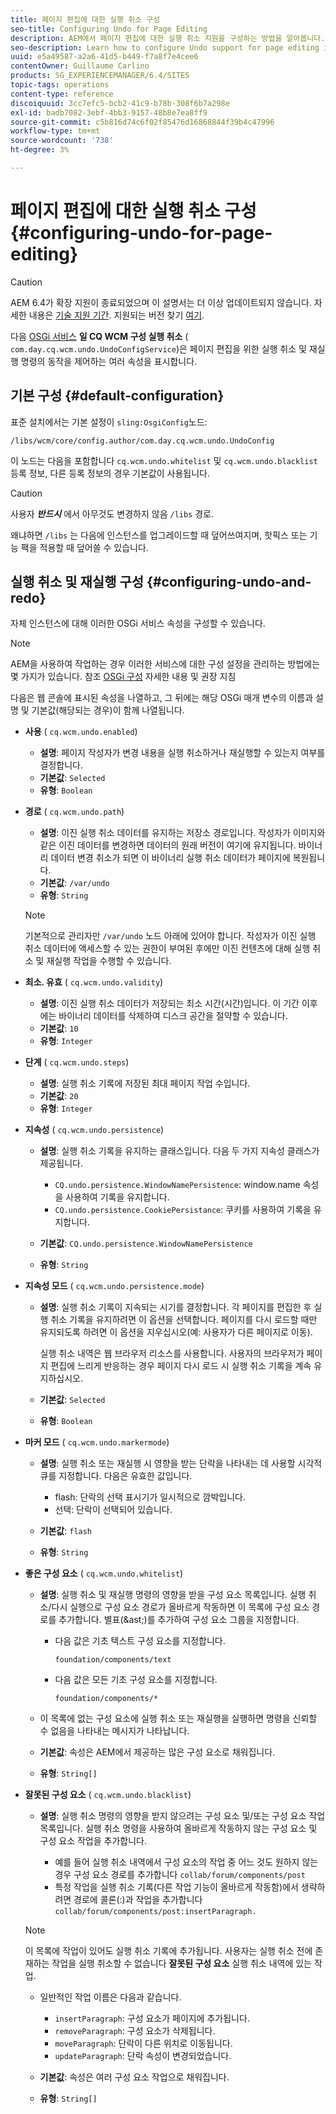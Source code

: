```yaml
---
title: 페이지 편집에 대한 실행 취소 구성
seo-title: Configuring Undo for Page Editing
description: AEM에서 페이지 편집에 대한 실행 취소 지원을 구성하는 방법을 알아봅니다.
seo-description: Learn how to configure Undo support for page editing in AEM.
uuid: e5a49587-a2a6-41d5-b449-f7a8f7e4cee6
contentOwner: Guillaume Carlino
products: SG_EXPERIENCEMANAGER/6.4/SITES
topic-tags: operations
content-type: reference
discoiquuid: 3cc7efc5-bcb2-41c9-b78b-308f6b7a298e
exl-id: badb7082-3ebf-4bb3-9157-48b8e7ea8ff9
source-git-commit: c5b816d74c6f02f85476d16868844f39b4c47996
workflow-type: tm+mt
source-wordcount: '738'
ht-degree: 3%

---
```


# 페이지 편집에 대한 실행 취소 구성{#configuring-undo-for-page-editing}

>[!CAUTION]
>
>AEM 6.4가 확장 지원이 종료되었으며 이 설명서는 더 이상 업데이트되지 않습니다. 자세한 내용은 [기술 지원 기간](https://helpx.adobe.com/kr/support/programs/eol-matrix.html). 지원되는 버전 찾기 [여기](https://experienceleague.adobe.com/docs/).

다음 [OSGi 서비스](/help/sites-deploying/configuring-osgi.md)  **일 CQ WCM 구성 실행 취소** ( `com.day.cq.wcm.undo.UndoConfigService`)은 페이지 편집을 위한 실행 취소 및 재실행 명령의 동작을 제어하는 여러 속성을 표시합니다.

## 기본 구성 {#default-configuration}

표준 설치에서는 기본 설정이 `sling:OsgiConfig`노드:

`/libs/wcm/core/config.author/com.day.cq.wcm.undo.UndoConfig`

이 노드는 다음을 포함합니다 `cq.wcm.undo.whitelist` 및 `cq.wcm.undo.blacklist` 등록 정보, 다른 등록 정보의 경우 기본값이 사용됩니다.

>[!CAUTION]
>
>사용자 ***반드시*** 에서 아무것도 변경하지 않음 `/libs` 경로.
>
>왜냐하면 `/libs` 는 다음에 인스턴스를 업그레이드할 때 덮어쓰여지며, 핫픽스 또는 기능 팩을 적용할 때 덮어쓸 수 있습니다.

## 실행 취소 및 재실행 구성 {#configuring-undo-and-redo}

자체 인스턴스에 대해 이러한 OSGi 서비스 속성을 구성할 수 있습니다.

>[!NOTE]
>
>AEM을 사용하여 작업하는 경우 이러한 서비스에 대한 구성 설정을 관리하는 방법에는 몇 가지가 있습니다. 참조 [OSGi 구성](/help/sites-deploying/configuring-osgi.md) 자세한 내용 및 권장 지침

다음은 웹 콘솔에 표시된 속성을 나열하고, 그 뒤에는 해당 OSGi 매개 변수의 이름과 설명 및 기본값(해당되는 경우)이 함께 나열됩니다.

* **사용**
( 
`cq.wcm.undo.enabled`)

   * **설명**: 페이지 작성자가 변경 내용을 실행 취소하거나 재실행할 수 있는지 여부를 결정합니다.
   * **기본값**: `Selected`
   * **유형**: `Boolean`

* **경로**
( 
`cq.wcm.undo.path`)

   * **설명**: 이진 실행 취소 데이터를 유지하는 저장소 경로입니다. 작성자가 이미지와 같은 이진 데이터를 변경하면 데이터의 원래 버전이 여기에 유지됩니다. 바이너리 데이터 변경 취소가 되면 이 바이너리 실행 취소 데이터가 페이지에 복원됩니다.
   * **기본값**: `/var/undo`
   * **유형**: `String`

   >[!NOTE]
   >
   >기본적으로 관리자만 `/var/undo` 노드 아래에 있어야 합니다. 작성자가 이진 실행 취소 데이터에 액세스할 수 있는 권한이 부여된 후에만 이진 컨텐츠에 대해 실행 취소 및 재실행 작업을 수행할 수 있습니다.

* **최소. 유효**
( 
`cq.wcm.undo.validity`)

   * **설명**: 이진 실행 취소 데이터가 저장되는 최소 시간(시간)입니다. 이 기간 이후에는 바이너리 데이터를 삭제하여 디스크 공간을 절약할 수 있습니다.
   * **기본값**: `10`
   * **유형**: `Integer`

* **단계**
( 
`cq.wcm.undo.steps`)

   * **설명**: 실행 취소 기록에 저장된 최대 페이지 작업 수입니다.
   * **기본값**: `20`
   * **유형**: `Integer`

* **지속성**
( 
`cq.wcm.undo.persistence`)

   * **설명**: 실행 취소 기록을 유지하는 클래스입니다. 다음 두 가지 지속성 클래스가 제공됩니다.

      * `CQ.undo.persistence.WindowNamePersistence`: window.name 속성을 사용하여 기록을 유지합니다.
      * `CQ.undo.persistence.CookiePersistance`: 쿠키를 사용하여 기록을 유지합니다.
   * **기본값**: `CQ.undo.persistence.WindowNamePersistence`
   * **유형**: `String`


* **지속성 모드**
( 
`cq.wcm.undo.persistence.mode`)

   * **설명**: 실행 취소 기록이 지속되는 시기를 결정합니다. 각 페이지를 편집한 후 실행 취소 기록을 유지하려면 이 옵션을 선택합니다. 페이지를 다시 로드할 때만 유지되도록 하려면 이 옵션을 지우십시오(예: 사용자가 다른 페이지로 이동).

      실행 취소 내역은 웹 브라우저 리소스를 사용합니다. 사용자의 브라우저가 페이지 편집에 느리게 반응하는 경우 페이지 다시 로드 시 실행 취소 기록을 계속 유지하십시오.

   * **기본값**: `Selected`
   * **유형**: `Boolean`

* **마커 모드**
( 
`cq.wcm.undo.markermode`)

   * **설명**: 실행 취소 또는 재실행 시 영향을 받는 단락을 나타내는 데 사용할 시각적 큐를 지정합니다. 다음은 유효한 값입니다.

      * flash: 단락의 선택 표시기가 일시적으로 깜박입니다.
      * 선택: 단락이 선택되어 있습니다.
   * **기본값**: `flash`
   * **유형**: `String`


* **좋은 구성 요소**
( 
`cq.wcm.undo.whitelist`)

   * **설명**: 실행 취소 및 재실행 명령의 영향을 받을 구성 요소 목록입니다. 실행 취소/다시 실행으로 구성 요소 경로가 올바르게 작동하면 이 목록에 구성 요소 경로를 추가합니다. 별표(&amp;ast;)를 추가하여 구성 요소 그룹을 지정합니다.

      * 다음 값은 기초 텍스트 구성 요소를 지정합니다.

         `foundation/components/text`

      * 다음 값은 모든 기초 구성 요소를 지정합니다.

         `foundation/components/*`
   * 이 목록에 없는 구성 요소에 실행 취소 또는 재실행을 실행하면 명령을 신뢰할 수 없음을 나타내는 메시지가 나타납니다.

   * **기본값**: 속성은 AEM에서 제공하는 많은 구성 요소로 채워집니다.
   * **유형**: `String[]`


* **잘못된 구성 요소**
( 
`cq.wcm.undo.blacklist`)

   * **설명**: 실행 취소 명령의 영향을 받지 않으려는 구성 요소 및/또는 구성 요소 작업 목록입니다. 실행 취소 명령을 사용하여 올바르게 작동하지 않는 구성 요소 및 구성 요소 작업을 추가합니다.

      * 예를 들어 실행 취소 내역에서 구성 요소의 작업 중 어느 것도 원하지 않는 경우 구성 요소 경로를 추가합니다 `collab/forum/components/post`
      * 특정 작업을 실행 취소 기록(다른 작업 기능이 올바르게 작동함)에서 생략하려면 경로에 콜론(:)과 작업을 추가합니다 `collab/forum/components/post:insertParagraph.`

   >[!NOTE]
   >
   >이 목록에 작업이 있어도 실행 취소 기록에 추가됩니다. 사용자는 실행 취소 전에 존재하는 작업을 실행 취소할 수 없습니다 **잘못된 구성 요소** 실행 취소 내역에 있는 작업.

   * 일반적인 작업 이름은 다음과 같습니다.

      * `insertParagraph`: 구성 요소가 페이지에 추가됩니다.
      * `removeParagraph`: 구성 요소가 삭제됩니다.
      * `moveParagraph`: 단락이 다른 위치로 이동됩니다.
      * `updateParagraph`: 단락 속성이 변경되었습니다.
   * **기본값**: 속성은 여러 구성 요소 작업으로 채워집니다.
   * **유형**: `String[]`
